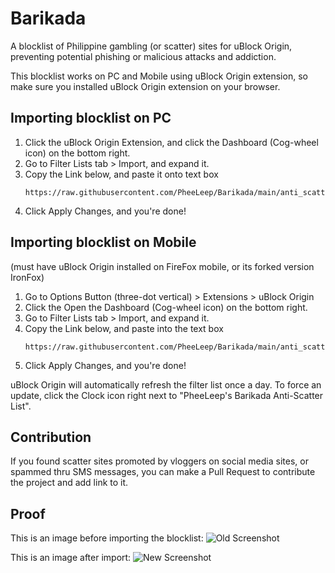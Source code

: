 # Barikada
A blocklist of Philippine gambling (or scatter) sites for uBlock Origin, preventing potential
phishing or malicious attacks and addiction.

This blocklist works on PC and Mobile using uBlock Origin extension, so make sure
you installed uBlock Origin extension on your browser.

## Importing blocklist on PC
1. Click the uBlock Origin Extension, and click the Dashboard (Cog-wheel icon) on the bottom right.
2. Go to Filter Lists tab > Import, and expand it.
3. Copy the Link below, and paste it onto text box
   ```
   https://raw.githubusercontent.com/PheeLeep/Barikada/main/anti_scatter.txt
   ```
4.  Click Apply Changes, and you're done!

## Importing blocklist on Mobile
(must have uBlock Origin installed on FireFox mobile, or its forked version IronFox)

1. Go to Options Button (three-dot vertical) > Extensions > uBlock Origin
2. Click the Open the Dashboard (Cog-wheel icon) on the bottom right.
3. Go to Filter Lists tab > Import, and expand it.
4. Copy the Link below, and paste into the text box
   ```
   https://raw.githubusercontent.com/PheeLeep/Barikada/main/anti_scatter.txt
   ```
5.  Click Apply Changes, and you're done!

uBlock Origin will automatically refresh the filter list once a day. To force an update, click
the Clock icon right next to "PheeLeep's Barikada Anti-Scatter List".

## Contribution
If you found scatter sites promoted by vloggers on social media sites, or spammed thru SMS messages, 
you can make a Pull Request to contribute the project and add link to it.

## Proof

This is an image before importing the blocklist:
![Old Screenshot]()

This is an image after import:
![New Screenshot]()